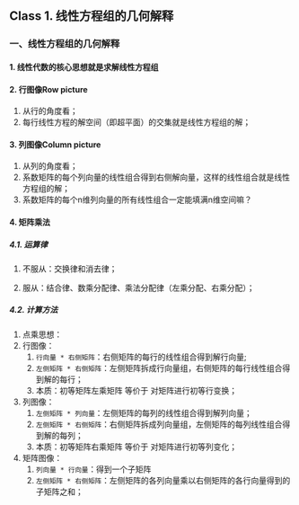 ## Class 1. 线性方程组的几何解释

<h3 id='1.'>一、线性方程组的几何解释</h3>

<h4 id='1.1.'>1. 线性代数的核心思想就是求解线性方程组</h4>

<h4 id='1.2.'>2. 行图像Row picture</h4>

 1. 从行的角度看；
 2. 每行线性方程的解空间（即超平面）的交集就是线性方程组的解；
 
<h4 id='1.3.'>3. 列图像Column picture</h4>

 1. 从列的角度看；
 2. 系数矩阵的每个列向量的线性组合得到右侧解向量，这样的线性组合就是线性方程组的解；
 3. 系数矩阵的每个n维列向量的所有线性组合一定能填满n维空间嘛？

<h4 id='1.4.'>4. 矩阵乘法</h4>

<h5 id='1.4.1.'>4.1. 运算律</h5>

1. 不服从：交换律和消去律；

2. 服从：结合律、数乘分配律、乘法分配律（左乘分配、右乘分配）；

<h5 id='1.4.2.'>4.2. 计算方法</h5>

1. 点乘思想：
2. 行图像：
    1. `行向量 * 右侧矩阵`：右侧矩阵的每行的线性组合得到解行向量;
    2. `左侧矩阵 * 右侧矩阵`：左侧矩阵拆成行向量组，右侧矩阵的每行线性组合得到解的每行；
    3. 本质：初等矩阵左乘矩阵 等价于 对矩阵进行初等行变换；
3. 列图像：
    1. `左侧矩阵 * 列向量`：左侧矩阵的每列的线性组合得到解列向量；
    2. `左侧矩阵 * 右侧矩阵`：右侧矩阵拆成列向量组，左侧矩阵的每列线性组合得到解的每列；
    3. 本质：初等矩阵右乘矩阵 等价于 对矩阵进行初等列变化；
 4. 矩阵图像：
     1. `列向量 * 行向量`：得到一个子矩阵
     2. `左侧矩阵 * 右侧矩阵`：左侧矩阵的各列向量乘以右侧矩阵的各行向量得到的子矩阵之和；
    